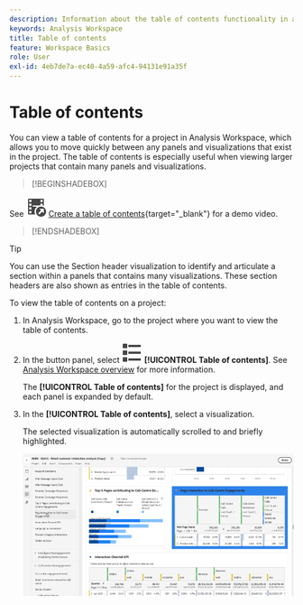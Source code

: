 ```yaml
---
description: Information about the table of contents functionality in a Workspace project
keywords: Analysis Workspace
title: Table of contents
feature: Workspace Basics
role: User
exl-id: 4eb7de7a-ec40-4a59-afc4-94131e91a35f
---
```

# Table of contents

You can view a table of contents for a project in Analysis Workspace, which allows you to move quickly between any panels and visualizations that exist in the project. The table of contents is especially useful when viewing larger projects that contain many panels and visualizations.

>[!BEGINSHADEBOX]

See ![VideoCheckedOut](/help/assets/icons/VideoCheckedOut.svg) [Create a table of contents](https://video.tv.adobe.com/v/26990/?quality=12&learn=on){target="_blank"} for a demo video.

>[!ENDSHADEBOX]


>[!TIP]
>
>You can use the Section header visualization to identify and articulate a section within a panels that contains many visualizations. These section headers are also shown as entries in the table of contents.
>


To view the table of contents on a project:

1. In Analysis Workspace, go to the project where you want to view the table of contents.

1. In the button panel, select ![ViewList](/help/assets/icons/ViewList.svg) **[!UICONTROL Table of contents]**. See [Analysis Workspace overview](/help/analysis-workspace/home.md) for more information.<br/>
   
   The **[!UICONTROL Table of contents]** for the project is displayed, and each panel is expanded by default.

1. In the **[!UICONTROL Table of contents]**, select a visualization.<br/>

   The selected visualization is automatically scrolled to and briefly highlighted.

   ![TOC highlighted](assets/toc-highlighted.png)
